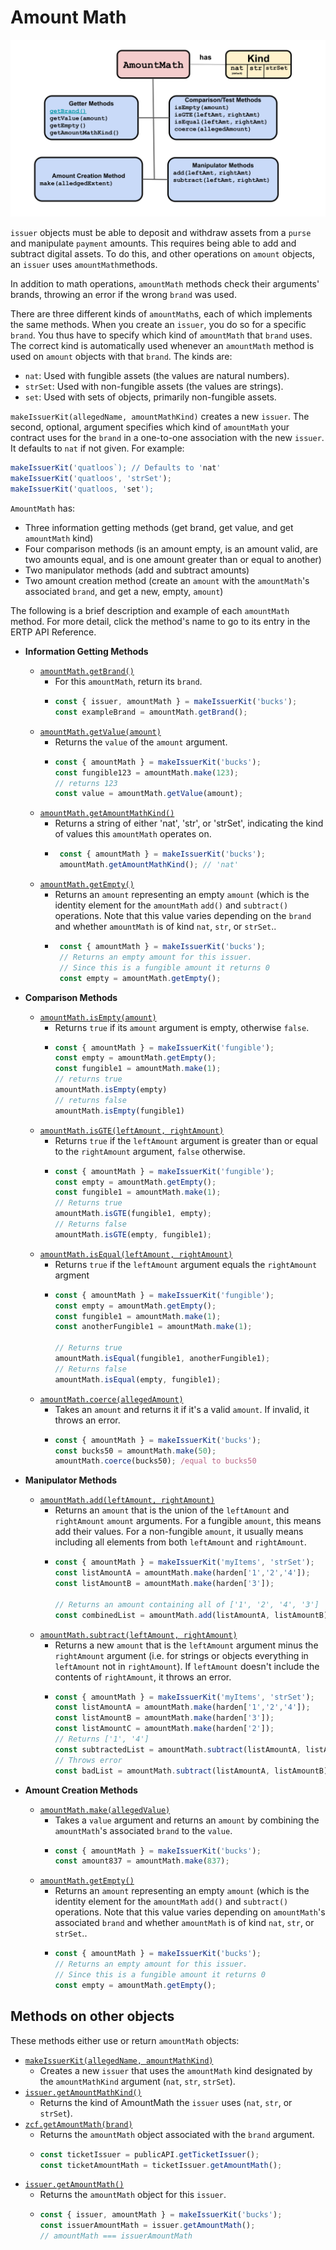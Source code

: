 # Amount Math

![AmountMath methods](amountMath.svg) 

`issuer` objects must be able to deposit and withdraw assets from a
`purse` and manipulate `payment` amounts. This 
requires being able to add and subtract digital assets. To do this,
and other operations on `amount` objects, an `issuer` uses `amountMath`methods. 

In addition to math operations, `amountMath` methods check their
arguments' brands, throwing an error if the wrong `brand` was used.

There are three different kinds of `amountMath`s, each of which
implements the same methods. When you create an `issuer`, you
do so for a specific `brand`. You thus have to specify which kind of
`amountMath` that `brand` uses. The 
correct kind is automatically used whenever an `amountMath` method
is used on `amount` objects with that `brand`. The kinds are: 
- `nat`: Used with fungible assets (the values are natural numbers).
- `strSet`: Used with non-fungible assets (the values are strings).
- `set`: Used with sets of objects, primarily non-fungible assets.

`makeIssuerKit(allegedName, amountMathKind)` creates a new `issuer`.
The second, optional, argument specifies which kind
of `amountMath` your contract uses for the `brand` in a one-to-one
association with the new `issuer`. It defaults to `nat` if not given. For example: 
```js
makeIssuerKit('quatloos`); // Defaults to 'nat'
makeIssuerKit('quatloos', 'strSet');
makeIssuerKit('quatloos, 'set');
```
`AmountMath` has:
- Three information getting methods (get brand, get value, and get
`amountMath` kind)
- Four comparison methods (is an amount empty, is an amount valid,
are two amounts equal, and is one amount greater than or equal to another)
- Two manipulator methods (add and subtract amounts)
- Two amount creation method (create an `amount` with the
  `amountMath`'s associated `brand`, and get a new, empty, `amount`)

The following is a brief description and example of each `amountMath` method. For
more detail, click the method's name to go to its entry in the ERTP
API Reference.

- **Information Getting Methods**
  - [`amountMath.getBrand()`](https://agoric.com/documentation/ertp/api/amount-math.html#amountmath-getbrand)
    - For this `amountMath`, return its `brand`.
    - ```js
      const { issuer, amountMath } = makeIssuerKit('bucks');
      const exampleBrand = amountMath.getBrand();
      ```
  - [`amountMath.getValue(amount)`](https://agoric.com/documentation/ertp/api/amount-math.html#amountmath-getvalue-amount)
    - Returns the `value` of the `amount` argument. 
    - ```js 
      const { amountMath } = makeIssuerKit('bucks'); 
      const fungible123 = amountMath.make(123); 
      // returns 123 
      const value = amountMath.getValue(amount); 
      ```
  - [`amountMath.getAmountMathKind()`](https://agoric.com/documentation/ertp/api/amount-math.html#amountmath-getmathhelpersname)
    - Returns a string of either 'nat', 'str', or 'strSet',
       indicating the kind of values this
       `amountMath` operates on.
    - ```js
       const { amountMath } = makeIssuerKit('bucks');
       amountMath.getAmountMathKind(); // 'nat'
       ```
  - [`amountMath.getEmpty()`](https://agoric.com/documentation/ertp/api/amount-math.html#amountmath-getempty)
    - Returns an `amount` representing an empty `amount` (which is the identity
       element for the `amountMath` `add()` and `subtract()`
       operations. Note that this value varies depending on the
       `brand` and whether `amountMath` is of kind `nat`, `str`, or `strSet`..
    - ```js
	   const { amountMath } = makeIssuerKit('bucks');
	   // Returns an empty amount for this issuer.
       // Since this is a fungible amount it returns 0
       const empty = amountMath.getEmpty();
       ```
- **Comparison Methods**
  - [`amountMath.isEmpty(amount)`](https://agoric.com/documentation/ertp/api/amount-math.html#amountmath-isempty-amount)
    - Returns `true` if its `amount` argument is empty, otherwise `false`.
    - ```js
      const { amountMath } = makeIssuerKit('fungible');
      const empty = amountMath.getEmpty();
      const fungible1 = amountMath.make(1);
      // returns true
      amountMath.isEmpty(empty)
      // returns false
      amountMath.isEmpty(fungible1)
      ```
  - [`amountMath.isGTE(leftAmount, rightAmount)`](https://agoric.com/documentation/ertp/api/amount-math.html#amountmath-isgte-leftamount-rightamount)
    - Returns `true` if the `leftAmount` argument is greater than or equal
       to the `rightAmount` argument, `false` otherwise.
    - ```js
      const { amountMath } = makeIssuerKit('fungible');
      const empty = amountMath.getEmpty();
      const fungible1 = amountMath.make(1);
      // Returns true
      amountMath.isGTE(fungible1, empty);
      // Returns false
      amountMath.isGTE(empty, fungible1);
      ```
  - [`amountMath.isEqual(leftAmount, rightAmount)`](https://agoric.com/documentation/ertp/api/amount-math.html#amountmath-isequal-leftamount-rightamount)
    - Returns `true` if the `leftAmount` argument equals the
	`rightAmount` argment
    - ```js
      const { amountMath } = makeIssuerKit('fungible');
      const empty = amountMath.getEmpty();
      const fungible1 = amountMath.make(1);
      const anotherFungible1 = amountMath.make(1);

      // Returns true
      amountMath.isEqual(fungible1, anotherFungible1);
      // Returns false
      amountMath.isEqual(empty, fungible1);
      ```
  - [`amountMath.coerce(allegedAmount)`](https://agoric.com/documentation/ertp/api/amount-math.html#amountmath-coerce-allegedamount)
    - Takes an `amount` and returns it if it's a valid `amount`.
      If invalid, it throws an error.
    - ```js
      const { amountMath } = makeIssuerKit('bucks');  
      const bucks50 = amountMath.make(50);
      amountMath.coerce(bucks50); /equal to bucks50
      ```
- **Manipulator Methods**

  - [`amountMath.add(leftAmount, rightAmount)`](https://agoric.com/documentation/ertp/api/amount-math.html#amountmath-add-leftamount-rightamount)
    - Returns an `amount` that is the union of the `leftAmount` and `rightAmount`
       `amount` arguments. For a fungible `amount`, this means add their
       values.  For a non-fungible `amount`, it usually means
       including all elements from both `leftAmount` and `rightAmount`.
    - ```js
      const { amountMath } = makeIssuerKit('myItems', 'strSet');
      const listAmountA = amountMath.make(harden['1','2','4']);
      const listAmountB = amountMath.make(harden['3']);

      // Returns an amount containing all of ['1', '2', '4', '3']
      const combinedList = amountMath.add(listAmountA, listAmountB);
      ```
  - [`amountMath.subtract(leftAmount, rightAmount)`](https://agoric.com/documentation/ertp/api/amount-math.html#amountmath-subtract-leftamount-rightamount)
    - Returns a new `amount` that is the `leftAmount` argument minus
      the `rightAmount` argument  (i.e. for strings or objects
      everything in `leftAmount` not in `rightAmount`). If `leftAmount`
      doesn't include the contents of `rightAmount`, it throws an error. 
    - ```js
      const { amountMath } = makeIssuerKit('myItems', 'strSet');
      const listAmountA = amountMath.make(harden['1','2','4']);
      const listAmountB = amountMath.make(harden['3']);
      const listAmountC = amountMath.make(harden['2']);
      // Returns ['1', '4']
      const subtractedList = amountMath.subtract(listAmountA, listAmountC)
      // Throws error
      const badList = amountMath.subtract(listAmountA, listAmountB)
      ```
- **Amount Creation Methods**
  - [`amountMath.make(allegedValue)`](https://agoric.com/documentation/ertp/api/amount-math.html#amountmath-make-allegedvalue)	
    - Takes a `value` argument and returns an `amount` by combining the
       `amountMath`'s associated `brand` to the `value`.
    - ```js
      const { amountMath } = makeIssuerKit('bucks');
      const amount837 = amountMath.make(837);
      ```
  - [`amountMath.getEmpty()`](https://agoric.com/documentation/ertp/api/amount-math.html#amountmath-getempty)
    - Returns an `amount` representing an empty `amount` (which is the identity
       element for the `amountMath` `add()` and `subtract()`
       operations. Note that this value varies depending on `amountMath`'s associated
       `brand` and whether `amountMath` is of kind `nat`, `str`, or `strSet`..
    - ```js
      const { amountMath } = makeIssuerKit('bucks');
      // Returns an empty amount for this issuer.
      // Since this is a fungible amount it returns 0
      const empty = amountMath.getEmpty();
      ```  
 
## Methods on other objects

These methods either use or return `amountMath` objects:

- [`makeIssuerKit(allegedName, amountMathKind)`](https://agoric.com/documentation/ertp/api/issuer.html#makeissuerkit-allegedname-mathhelpername)
  - Creates a new `issuer` that uses the `amountMath` kind
    designated by the `amountMathKind` argument (`nat`, `str`,
    `strSet`).
- [`issuer.getAmountMathKind()`](https://agoric.com/documentation/ertp/api/issuer.html#issuer-getmathhelpersname)
  - Returns the kind of AmountMath the `issuer` uses (`nat`, `str`, or `strSet`).	
- [`zcf.getAmountMath(brand)`](https://agoric.com/documentation/zoe/api/zoe-contract-facet.html#zcf-getamountmath-brand)
  - Returns the `amountMath` object associated with the `brand`
  argument.
  - ```js
    const ticketIssuer = publicAPI.getTicketIssuer();
    const ticketAmountMath = ticketIssuer.getAmountMath();
    ```
- [`issuer.getAmountMath()`](https://agoric.com/documentation/ertp/api/issuer.html#issuer-getamountmath)
  - Returns the `amountMath` object for this `issuer`.   
  - ```js
    const { issuer, amountMath } = makeIssuerKit('bucks');
    const issuerAmountMath = issuer.getAmountMath();
    // amountMath === issuerAmountMath
    ```
